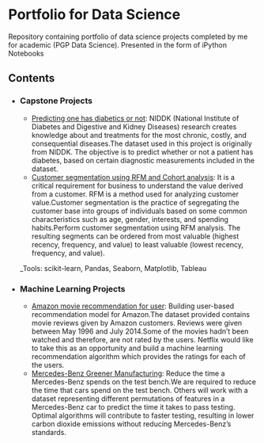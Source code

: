 # Portfolio for Data Science
Repository containing portfolio of data science projects completed by me for academic (PGP Data Science). Presented in the form of iPython Notebooks

## Contents

- ### Capstone Projects

	- [Predicting one has diabetics or not](https://github.com/sayarsamanta/Data-Science-Projects/blob/main/Healthcare%20Diabetics/healthcare_pgp_sayar_samanta.ipynb): NIDDK (National Institute of Diabetes and Digestive and Kidney Diseases) research creates knowledge about and treatments for the most chronic, costly, and consequential diseases.The dataset used in this project is originally from NIDDK. The objective is to predict whether or not a patient has diabetes, based on certain diagnostic measurements included in the dataset.
	- [Customer segmentation using RFM and Cohort analysis](https://github.com/sayarsamanta/Data-Science-Projects/blob/main/Retail%20Analysys/retail_sayar_pgp_capstone.ipynb): It is a critical requirement for business to understand the value derived from a customer. RFM is a method used for analyzing customer value.Customer segmentation is the practice of segregating the customer base into groups of individuals based on some common characteristics such as age, gender, interests, and spending habits.Perform customer segmentation using RFM analysis. The resulting segments can be ordered from most valuable (highest recency, frequency, and value) to least valuable (lowest recency, frequency, and value).

	_Tools: scikit-learn, Pandas, Seaborn, Matplotlib, Tableau

- ### Machine Learning Projects
	- [Amazon movie recommendation for user](https://github.com/sayarsamanta/Data-Science-Projects/blob/main/Amazon%20Recommendation/RecommendationExample.ipynb): Building user-based recommendation model for Amazon.The dataset provided contains movie reviews given by Amazon customers. Reviews were given between May 1996 and July 2014.Some of the movies hadn’t been watched and therefore, are not rated by the users. Netflix would like to take this as an opportunity and build a machine learning recommendation algorithm which provides the ratings for each of the users.
 	- [Mercedes-Benz Greener Manufacturing](https://github.com/sayarsamanta/Data-Science-Projects/blob/main/Mercedes%20Benz/Mercedes-Benz%20Greener%20Manufacturing%20Sayar%20Samanta.ipynb): Reduce the time a Mercedes-Benz spends on the test bench.We are required to reduce the time that cars spend on the test bench. Others will work with a dataset representing different permutations of features in a Mercedes-Benz car to predict the time it takes to pass testing. Optimal algorithms will contribute to faster testing, resulting in lower carbon dioxide emissions without reducing Mercedes-Benz’s standards.  

